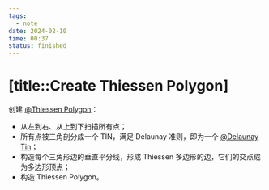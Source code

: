 ```yaml
---
tags:
  - note
date: 2024-02-10
time: 00:37
status: finished
---
```


# [title::Create Thiessen Polygon]

创建 [@Thiessen Polygon](@thiessen_polygon.md)：

- 从左到右、从上到下扫描所有点；
- 所有点被三角剖分成一个 TIN，满足 Delaunay 准则，即为一个 [@Delaunay Tin](@delaunay_tin.md)；
- 构造每个三角形边的垂直平分线，形成 Thiessen 多边形的边，它们的交点成为多边形顶点；
- 构造 Thiessen Polygon。
